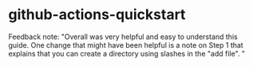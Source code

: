 # github-actions-quickstart

Feedback note: "Overall was very helpful and easy to understand this guide. One change that might have been helpful is a note on Step 1 that explains that you can create a directory using slashes in the "add file". "
